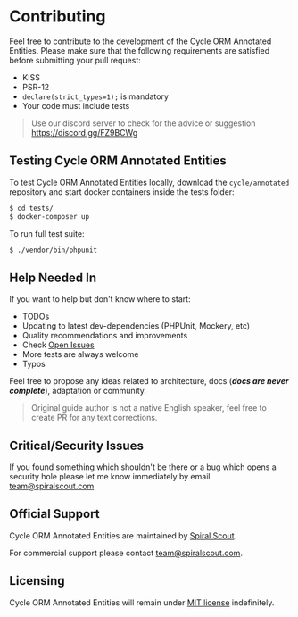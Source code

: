 # Contributing
Feel free to contribute to the development of the Cycle ORM Annotated Entities.
Please make sure that the following requirements are satisfied before submitting your pull request:

* KISS
* PSR-12
* `declare(strict_types=1);` is mandatory
* Your code must include tests

> Use our discord server to check for the advice or suggestion https://discord.gg/FZ9BCWg

## Testing Cycle ORM Annotated Entities
To test Cycle ORM Annotated Entities locally, download the `cycle/annotated` repository and start docker containers inside the tests folder:

```bash
$ cd tests/
$ docker-composer up
```

To run full test suite:

```bash
$ ./vendor/bin/phpunit
```

## Help Needed In
If you want to help but don't know where to start:

* TODOs
* Updating to latest dev-dependencies (PHPUnit, Mockery, etc)
* Quality recommendations and improvements
* Check [Open Issues](https://github.com/cycle/annotated/issues)
* More tests are always welcome
* Typos

Feel free to propose any ideas related to architecture, docs (___docs are never complete___),  adaptation or community.

> Original guide author is not a native English speaker, feel free to create PR for any text corrections.

## Critical/Security Issues
If you found something which shouldn't be there or a bug which opens a security hole please let me know immediately by email
[team@spiralscout.com](mailto:team@spiralscout.com)

## Official Support
Cycle ORM Annotated Entities are maintained by [Spiral Scout](https://spiralscout.com/).

For commercial support please contact team@spiralscout.com.

## Licensing
Cycle ORM Annotated Entities will remain under [MIT license](/LICENSE) indefinitely.
